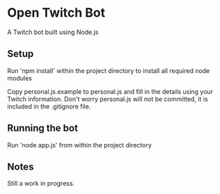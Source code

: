 # Open Twitch Bot
A Twitch bot built using Node.js

## Setup
Run 'npm install' within the project directory to install all required node modules

Copy personal.js.example to personal.js and fill in the details using your Twitch information.
Don't worry personal.js will not be committed, it is included in the .gitignore file.

## Running the bot
Run 'node app.js' from within the project directory

## Notes
Still a work in progress.